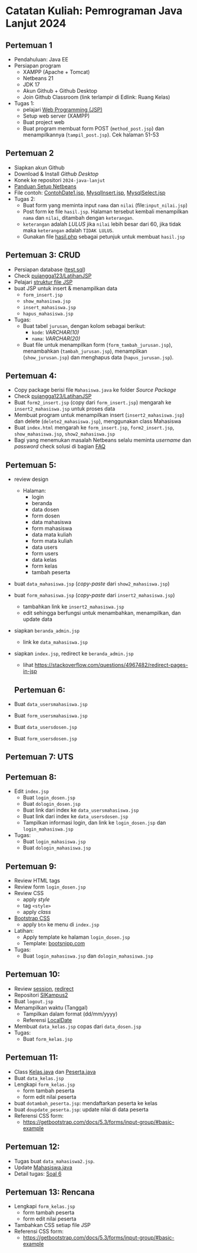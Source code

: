 # Catatan Kuliah: Pemrograman Java Lanjut 2024

## Pertemuan 1
- Pendahuluan: Java EE
- Persiapan program
  - XAMPP (Apache + Tomcat)
  - Netbeans 21
  - JDK 17
  - Akun Github + Github Desktop 
  - Join Github Classroom (link terlampir di Edlink: Ruang Kelas)
- Tugas 1:
  - pelajari [Web Programming (JSP)](docs/res/Web-Programming-(JSP).pdf)
  - Setup web server (XAMPP)
  - Buat project web
  - Buat program membuat form POST (`method_post.jsp`) dan menampilkannya (`tampil_post.jsp`). Cek halaman 51-53
  
## Pertemuan 2
- Siapkan akun Github
- Download & Install _Github Desktop_
- Konek ke repositori `2024-java-lanjut`
- [Panduan Setup Netbeans](docs/setup.md)
- File contoh: [ContohDate1.jsp](src/ContohDate1.jsp), [MysqlInsert.jsp](src/MysqlInsert.jsp), [MysqlSelect.jsp](src/MysqlSelect.jsp.jsp)
- Tugas 2:
  - Buat form yang meminta input `nama` dan `nilai` (file:`input_nilai.jsp`)
  - Post form ke file `hasil.jsp`. Halaman tersebut kembali menampilkan `nama` dan `nilai`, ditambah dengan `keterangan`.
  - `keterangan` adalah _LULUS_ jika `nilai` lebih besar dari 60, jika tidak maka `keterangan` adalah `TIDAK LULUS`.
  - Gunakan file [hasil.php](https://github.com/ruang-belajar/java-ee/blob/master/src/hasil.php) sebagai petunjuk untuk membuat `hasil.jsp`

## Pertemuan 3: CRUD
- Persiapan database ([test.sql](src/test.sql))
- Check [pujangga123/LatihanJSP](https://github.com/pujangga123/LatihanJSP)
- Pelajari [struktur file JSP](docs/struktur-file.md)
- buat JSP untuk insert & menampilkan data
  - `form_insert.jsp`
  - `show_mahasiswa.jsp`
  - `insert_mahasiswa.jsp`
  - `hapus_mahasiswa.jsp`
- Tugas:
  - Buat tabel `jurusan`, dengan kolom sebagai berikut:
    - `kode`: _VARCHAR(10)_
    - `nama`: _VARCHAR(20)_
  - Buat file untuk menampilkan form (`form_tambah_jurusan.jsp`), menambahkan (`tambah_jurusan.jsp`), menampilkan (`show_jurusan.jsp`) dan menghapus data (`hapus_jurusan.jsp`).

## Pertemuan 4:
- Copy package berisi file `Mahasiswa.java` ke folder _Source Package_
- Check [pujangga123/LatihanJSP](https://github.com/pujangga123/LatihanJSP)
- Buat `form2_insert.jsp` (copy dari `form_insert.jsp`) mengarah ke `insert2_mahasiswa.jsp` untuk proses data 
- Membuat program untuk menampilkan insert (`insert2_mahasiswa.jsp`) dan delete (`delete2_mahasiswa.jsp`), menggunakan class Mahasiswa
- Buat `index.html` mengarah ke `form_insert.jsp`, `form2_insert.jsp`, `show_mahasiswa.jsp`, `show2_mahasiswa.jsp` 
- Bagi yang menemukan masalah Netbeans selalu meminta _username_ dan _password_ check solusi di bagian [FAQ](docs/faq.md)

## Pertemuan 5:
- review design
  - Halaman: 
    - login
    - beranda
    - data dosen
    - form dosen
    - data mahasiswa
    - form mahasiswa
    - data mata kuliah
    - form mata kuliah
    - data users
    - form users
    - data kelas
    - form kelas
    - tambah peserta
- buat `data_mahasiswa.jsp` (_copy-paste_ dari `show2_mahasiswa.jsp`)
- buat `form_mahasiswa.jsp` (_copy-paste_ dari `insert2_mahasiswa.jsp`)
  - tambahkan link ke `insert2_mahasiswa.jsp`
  - edit sehingga berfungsi untuk menambahkan, menampilkan, dan update data
- siapkan `beranda_admin.jsp`
  - link ke `data_mahasiswa.jsp`
- siapkan `index.jsp`, redirect ke `beranda_admin.jsp`
  - lihat https://stackoverflow.com/questions/4967482/redirect-pages-in-jsp


  ## Pertemuan 6:
- Buat `data_usersmahasiswa.jsp`
- Buat `form_usersmahasiswa.jsp`
- Buat `data_usersdosen.jsp`
- Buat `form_usersdosen.jsp`

## Pertemuan 7: UTS

## Pertemuan 8:
- Edit `index.jsp`
  - Buat `login_dosen.jsp`
  - Buat `dologin_dosen.jsp`
  - Buat link dari index ke `data_usersmahasiswa.jsp`
  - Buat link dari index ke `data_usersdosen.jsp`
  - Tampilkan informasi login, dan link ke `login_dosen.jsp` dan `login_mahasiswa.jsp`
- Tugas:
  - Buat `login_mahasiswa.jsp`
  - Buat `dologin_mahasiswa.jsp`

## Pertemuan 9:
- Review HTML tags
- Review form `login_dosen.jsp`
- Review CSS
  - apply _style_
  - tag `<style>`
  - apply _class_
- [Bootstrap CSS](docs/bootstrap.md) 
  - apply `btn` ke menu di `index.jsp`
- Latihan:
  - Apply template ke halaman `login_dosen.jsp`
  - Template: [bootsnipp.com](https://bootsnipp.com/)
- Tugas:
  - Buat `login_mahasiswa.jsp` dan `dologin_mahasiswa.jsp`


## Pertemuan 10:
- Review [session](docs/session.md), [redirect](docs/redirect.md)
- Repositori [SIKampus2](https://github.com/ruang-belajar/SIKampus2)
- Buat `logout.jsp`
- Menampilkan waktu (Tanggal)
  - Tampilkan dalam format (dd/mm/yyyy)
  - Referensi [LocalDate](https://www.geeksforgeeks.org/java-time-localdate-class-in-java/)
- Membuat `data_kelas.jsp` copas dari `data_dosen.jsp`
- Tugas:
  - Buat `form_kelas.jsp`

## Pertemuan 11:
- Class [Kelas.java](https://github.com/ruang-belajar/SIKampus2/blob/persiapan/src/java/kampus/Kelas.java) dan [Peserta.java](https://github.com/ruang-belajar/SIKampus2/blob/persiapan/src/java/kampus/Peserta.java)
- Buat `data_kelas.jsp`
- Lengkapi `form_kelas.jsp`
  - form tambah peserta
  - form edit nilai peserta
- buat `dotambah_peserta.jsp`: mendaftarkan peserta ke kelas
- buat `doupdate_peserta.jsp`: update nilai di data peserta
- Referensi CSS form:
  - https://getbootstrap.com/docs/5.3/forms/input-group/#basic-example

## Pertemuan 12:
- Tugas buat `data_mahasiswa2.jsp`.
- Update [Mahasiswa.java](https://github.com/pujangga123/LatihanOOP/blob/main/src/kampus/Mahasiswa.java)
- Detail tugas: [Soal 6](latihan/soal6.md)

## Pertemuan 13: Rencana
- Lengkapi `form_kelas.jsp`
  - form tambah peserta
  - form edit nilai peserta
- Tambahkan CSS setiap file JSP
- Referensi CSS form:
  - https://getbootstrap.com/docs/5.3/forms/input-group/#basic-example